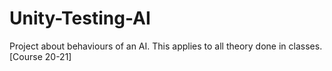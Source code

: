 # Unity-Testing-AI
Project about behaviours of an AI. This applies to all theory done in classes. [Course 20-21]
